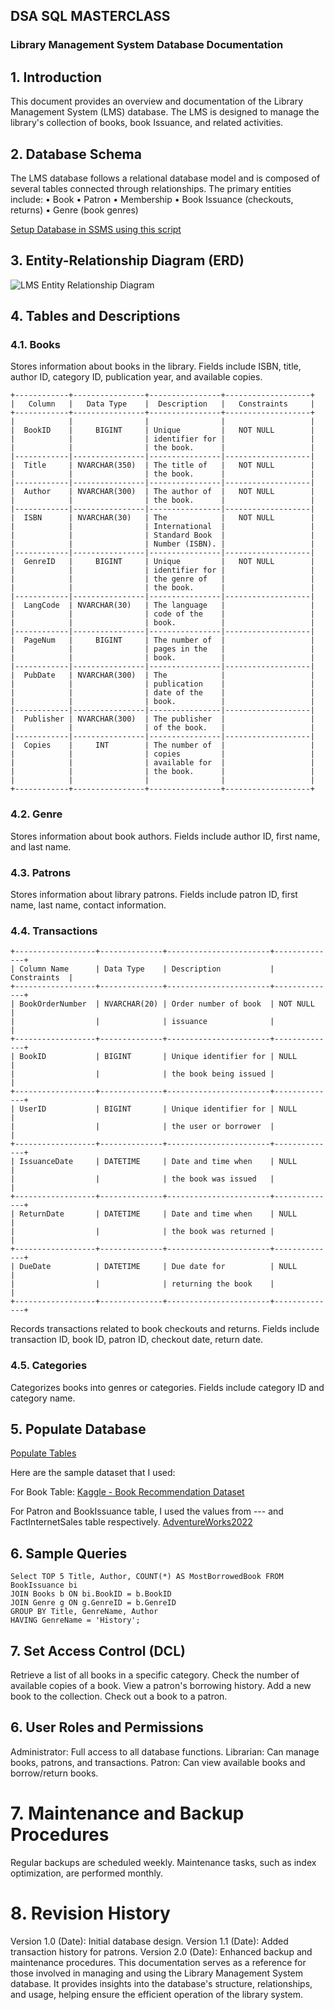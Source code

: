 ## DSA SQL MASTERCLASS
### Library Management System Database Documentation

## 1. Introduction
This document provides an overview and documentation of the Library Management System (LMS) database. The LMS is designed to manage the library's collection of books, book Issuance, and related activities.

## 2. Database Schema

The LMS database follows a relational database model and is composed of several tables connected through relationships. The primary entities include:
•	Book
•	Patron
•	Membership
•	Book Issuance (checkouts, returns)
•	Genre (book genres)

[Setup Database in SSMS using this script](https://github.com/kera13th/DSAProjects/blob/LMS-Database/lmsdatabase_script)

## 3. Entity-Relationship Diagram (ERD)

![LMS Entity Relationship Diagram](https://drive.google.com/uc?export=download&id=176DjE3y2ZX6svhTsPrgruq2U-HOAlZkF)

## 4. Tables and Descriptions

### 4.1. Books

Stores information about books in the library.
Fields include ISBN, title, author ID, category ID, publication year, and available copies.
```
+------------+----------------+----------------+-------------------+
|   Column   |   Data Type    |  Description   |   Constraints     |
+------------+----------------+----------------+-------------------+
|            |                |                |                   |
|  BookID    |     BIGINT     | Unique         |   NOT NULL        |
|            |                | identifier for |                   |
|            |                | the book.      |                   |
|------------|----------------|----------------|-------------------|
|  Title     | NVARCHAR(350)  | The title of   |   NOT NULL        |
|            |                | the book.      |                   |
|------------|----------------|----------------|-------------------|
|  Author    | NVARCHAR(300)  | The author of  |   NOT NULL        |
|            |                | the book.      |                   |
|------------|----------------|----------------|-------------------|
|  ISBN      | NVARCHAR(30)   | The            |   NOT NULL        |
|            |                | International  |                   |
|            |                | Standard Book  |                   |
|            |                | Number (ISBN). |                   |
|------------|----------------|----------------|-------------------|
|  GenreID   |     BIGINT     | Unique         |   NOT NULL        |
|            |                | identifier for |                   |
|            |                | the genre of   |                   |
|            |                | the book.      |                   |
|------------|----------------|----------------|-------------------|
|  LangCode  | NVARCHAR(30)   | The language   |                   |
|            |                | code of the    |                   |
|            |                | book.          |                   |
|------------|----------------|----------------|-------------------|
|  PageNum   |     BIGINT     | The number of  |                   |
|            |                | pages in the   |                   |
|            |                | book.          |                   |
|------------|----------------|----------------|-------------------|
|  PubDate   | NVARCHAR(300)  | The            |                   |
|            |                | publication    |                   |
|            |                | date of the    |                   |
|            |                | book.          |                   |
|------------|----------------|----------------|-------------------|
|  Publisher | NVARCHAR(300)  | The publisher  |                   |
|            |                | of the book.   |                   |
|------------|----------------|----------------|-------------------|
|  Copies    |     INT        | The number of  |                   |
|            |                | copies         |                   |
|            |                | available for  |                   |
|            |                | the book.      |                   |
|            |                |                |                   |
+------------+----------------+----------------+-------------------+
```

### 4.2. Genre
Stores information about book authors.
Fields include author ID, first name, and last name.

### 4.3. Patrons
Stores information about library patrons.
Fields include patron ID, first name, last name, contact information.

### 4.4. Transactions

```
+------------------+--------------+-----------------------+--------------+
| Column Name      | Data Type    | Description           | Constraints  |
+------------------+--------------+-----------------------+--------------+
| BookOrderNumber  | NVARCHAR(20) | Order number of book  | NOT NULL     |
|                  |              | issuance              |              |
+------------------+--------------+-----------------------+--------------+
| BookID           | BIGINT       | Unique identifier for | NULL         |
|                  |              | the book being issued |              |
+------------------+--------------+-----------------------+--------------+
| UserID           | BIGINT       | Unique identifier for | NULL         |
|                  |              | the user or borrower  |              |
+------------------+--------------+-----------------------+--------------+
| IssuanceDate     | DATETIME     | Date and time when    | NULL         |
|                  |              | the book was issued   |              |
+------------------+--------------+-----------------------+--------------+
| ReturnDate       | DATETIME     | Date and time when    | NULL         |
|                  |              | the book was returned |              |
+------------------+--------------+-----------------------+--------------+
| DueDate          | DATETIME     | Due date for          | NULL         |
|                  |              | returning the book    |              |
+------------------+--------------+-----------------------+--------------+
```
Records transactions related to book checkouts and returns.
Fields include transaction ID, book ID, patron ID, checkout date, return date.

### 4.5. Categories
Categorizes books into genres or categories.
Fields include category ID and category name.

## 5. Populate Database

[Populate Tables](https://github.com/kera13th/DSAProjects/tree/LMS-Database)

Here are the sample dataset that I used:

For Book Table:
[Kaggle - Book Recommendation Dataset](https://www.kaggle.com/datasets/arashnic/book-recommendation-dataset)

For Patron and BookIssuance table, I used the values from --- and FactInternetSales table respectively. 
[AdventureWorks2022](https://github.com/Microsoft/sql-server-samples/releases/download/adventureworks/AdventureWorks2022.bak)


## 6. Sample Queries

```
Select TOP 5 Title, Author, COUNT(*) AS MostBorrowedBook FROM BookIssuance bi
JOIN Books b ON bi.BookID = b.BookID
JOIN Genre g ON g.GenreID = b.GenreID
GROUP BY Title, GenreName, Author 
HAVING GenreName = 'History';
```



## 7. Set Access Control (DCL)
Retrieve a list of all books in a specific category.
Check the number of available copies of a book.
View a patron's borrowing history.
Add a new book to the collection.
Check out a book to a patron.

## 6. User Roles and Permissions

Administrator: Full access to all database functions.
Librarian: Can manage books, patrons, and transactions.
Patron: Can view available books and borrow/return books.

# 7. Maintenance and Backup Procedures

Regular backups are scheduled weekly.
Maintenance tasks, such as index optimization, are performed monthly.

# 8. Revision History
Version 1.0 (Date): Initial database design.
Version 1.1 (Date): Added transaction history for patrons.
Version 2.0 (Date): Enhanced backup and maintenance procedures.
This documentation serves as a reference for those involved in managing and using the Library Management System database. It provides insights into the database's structure, relationships, and usage, helping ensure the efficient operation of the library system.
